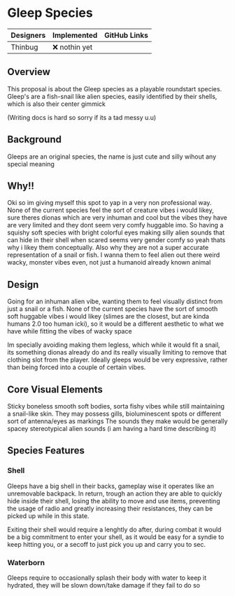 # Gleep Species

| Designers | Implemented   | GitHub Links                                                              |
|---|---------------|-----------------------------------------------------------------------------------|
| Thinbug   | :x: nothin yet|             

## Overview 

This proposal is about the Gleep species as a playable roundstart species. Gleep's are a fish-snail like alien species, easily identified by their shells, which is
also their center gimmick

(Writing docs is hard so sorry if its a tad messy u.u)

## Background 

Gleeps are an original species, the name is just cute and silly wihout any special meaning

## Why!!

Oki so im giving myself this spot to yap in a very non professional way.
None of the current species feel the sort of creature vibes i would likey, sure theres dionas which are very inhuman and cool but the vibes they have are very limited and they dont seem very comfy huggable imo.
So having a squishy soft species with bright colorful eyes making silly alien sounds that can hide in their shell when scared seems very gender comfy so yeah thats why i likey them conceptually. Also why they are
not a super accurate representation of a snail or fish. I wanna them to feel alien out there weird wacky, monster vibes even, not just a humanoid already known animal

## Design

Going for an inhuman alien vibe, wanting them to feel visually distinct from just a snail or a fish. None of the current species have the sort of smooth soft huggable vibes i would likey (slimes are the closest,
but are kinda humans 2.0 too human icki), so it would be a different aesthetic to what we have while fitting the vibes of wacky space

Im specially avoiding making them legless, which while it would fit a snail, its something dionas already do and its really visually limiting to remove that clothing slot from the player. Ideally gleeps would be 
very expressive, rather than being forced into a couple of certain vibes.

## Core Visual Elements

Sticky boneless smooth soft bodies, sorta fishy vibes while still maintaining a snail-like skin. They may possess gills, bioluminescent spots or different sort of antenna/eyes as markings
The sounds they make would be generally spacey stereotypical alien sounds (i am having a hard time describing it)

## Species Features

### Shell 

Gleeps have a big shell in their backs, gameplay wise it operates like an unremovable backpack. 
In return, trough an action they are able to quickly hide inside their shell, losing the ability to move and use items, preventing the usage of radio and greatly increasing their resistances, they can be picked up 
while in this state.

Exiting their shell would require a lenghtly do after,  during combat it would be a big commitment to enter your shell, as it would be easy for a syndie to keep hitting you, or a secoff to just pick you up and 
carry you to sec. 

### Waterborn 

Gleeps require to occasionally splash their body with water to keep it hydrated, they will be slown down/take damage if they fail to do so
